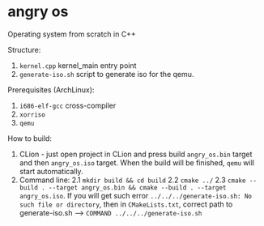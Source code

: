 # angry os

Operating system from scratch in C++

Structure:
1. `kernel.cpp` kernel_main entry point
2. `generate-iso.sh` script to generate iso for the qemu.

Prerequisites (ArchLinux):
1. `i686-elf-gcc` cross-compiler
2. `xorriso`
3. `qemu`

How to build:
1. CLion - just open project in CLion and press build `angry_os.bin` target and then `angry_os.iso` target. When the build
   will be finished, `qemu` will start automatically. 
2. Command line:
   2.1 `mkdir build && cd build`
   2.2 `cmake ../`
   2.3 `cmake --build . --target angry_os.bin && cmake --build . --target angry_os.iso`. If you will get such error `../../../generate-iso.sh: No such file or directory`,
       then in `CMakeLists.txt`, correct path to generate-iso.sh --> `COMMAND ../../../generate-iso.sh`